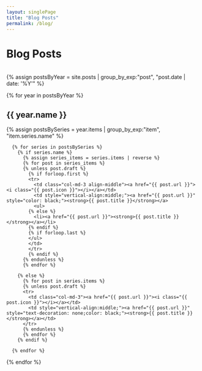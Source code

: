 ```yaml
---
layout: singlePage
title: "Blog Posts"
permalink: /blog/
---
```


# Blog Posts
<br>
<table class="table table-hover">
  {% assign postsByYear = site.posts | group_by_exp:"post", "post.date | date: '%Y'" %}

  {% for year in postsByYear %}
    <h2>{{ year.name }}</h2>
    {% assign postsBySeries = year.items | group_by_exp:"item", "item.series.name" %}

      {% for series in postsBySeries %}
        {% if series.name %}
          {% assign series_items = series.items | reverse %}
          {% for post in series_items %}
          {% unless post.draft %}
            {% if forloop.first %}
            <tr>
              <td class="col-md-3 align-middle"><a href="{{ post.url }}"><i class="{{ post.icon }}"></i></a></td>
              <td style="vertical-align:middle;"><a href="{{ post.url }}" style="color: black;"><strong>{{ post.title }}</strong></a>
              <ul>
            {% else %}
              <li><a href="{{ post.url }}"><strong>{{ post.title }}</strong></a></li>
            {% endif %}
            {% if forloop.last %}
            </ul>
            </td>
            </tr>
            {% endif %}
          {% endunless %}
          {% endfor %}

        {% else %}
          {% for post in series.items %}
          {% unless post.draft %}
          <tr>
            <td class="col-md-3"><a href="{{ post.url }}"><i class="{{ post.icon }}"></i></a></td>
            <td style="vertical-align:middle;"><a href="{{ post.url }}" style="text-decoration: none;color: black;"><strong>{{ post.title }}</strong></a></td>
          </tr>
          {% endunless %}
          {% endfor %}
        {% endif %}

      {% endfor %}

  {% endfor %}
</table>
